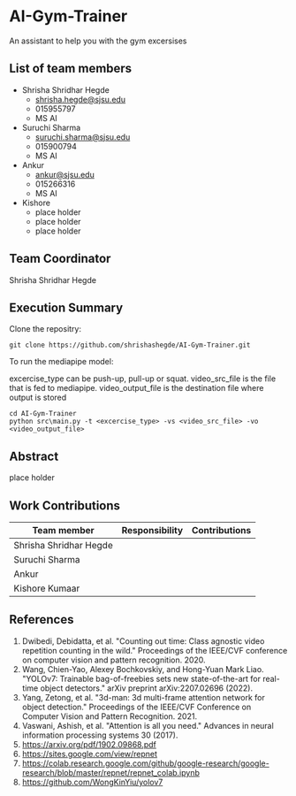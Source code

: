 # AI-Gym-Trainer

An assistant to help you with the gym excersises

## List of team members
* Shrisha Shridhar Hegde
  * shrisha.hegde@sjsu.edu
  * 015955797
  * MS AI
* Suruchi Sharma
  * suruchi.sharma@sjsu.edu
  * 015900794
  * MS AI
* Ankur
  * ankur@sjsu.edu
  * 015266316
  * MS AI
* Kishore
  * place holder
  * place holder
  * place holder

## Team Coordinator
Shrisha Shridhar Hegde

## Execution Summary
Clone the repositry:
```
git clone https://github.com/shrishashegde/AI-Gym-Trainer.git
```
To run the mediapipe model:

excercise_type can be push-up, pull-up or squat. video_src_file is the file that is fed to mediapipe. video_output_file is the destination file where output is stored

```
cd AI-Gym-Trainer
python src\main.py -t <excercise_type> -vs <video_src_file> -vo <video_output_file>
```

## Abstract
place holder

## Work Contributions
| Team member                 | Responsibility           | Contributions  |
| --------------------------- |:------------------------:| --------------:|
| Shrisha Shridhar Hegde      |  |  |
| Suruchi Sharma              |  |  |
| Ankur                       |  |  |
| Kishore Kumaar              |  |  |

## References
1. Dwibedi, Debidatta, et al. "Counting out time: Class agnostic video repetition counting in the wild." Proceedings of the IEEE/CVF conference on computer vision and pattern recognition. 2020.
2. Wang, Chien-Yao, Alexey Bochkovskiy, and Hong-Yuan Mark Liao. "YOLOv7: Trainable bag-of-freebies sets new state-of-the-art for real-time object detectors." arXiv preprint arXiv:2207.02696 (2022).
3. Yang, Zetong, et al. "3d-man: 3d multi-frame attention network for object detection." Proceedings of the IEEE/CVF Conference on Computer Vision and Pattern Recognition. 2021.
4. Vaswani, Ashish, et al. "Attention is all you need." Advances in neural information processing systems 30 (2017).
5. https://arxiv.org/pdf/1902.09868.pdf
6. https://sites.google.com/view/repnet
7. https://colab.research.google.com/github/google-research/google-research/blob/master/repnet/repnet_colab.ipynb
8. https://github.com/WongKinYiu/yolov7
